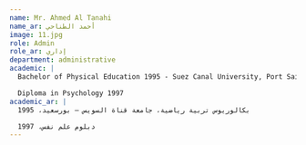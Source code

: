 ```yaml
---
name: Mr. Ahmed Al Tanahi
name_ar: أحمد الطناحي
image: 11.jpg
role: Admin
role_ar: إداري
department: administrative
academic: |
  Bachelor of Physical Education 1995 - Suez Canal University, Port Said 1995

  Diploma in Psychology 1997
academic_ar: |
  بكالوريوس تربية رياضية، جامعة قناة السويس – بورسعيد، 1995

  دبلوم علم نفس، 1997
---
```

